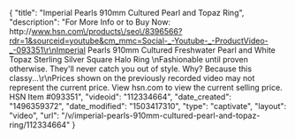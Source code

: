 {
    "title": "Imperial Pearls 910mm Cultured Pearl and Topaz Ring",
    "description": "For More Info or to Buy Now: http:\/\/www.hsn.com\/products\/seo\/8396566?rdr=1&sourceid=youtube&cm_mmc=Social-_-Youtube-_-ProductVideo-_-093351\r\nImperial Pearls 910mm Cultured Freshwater Pearl and White Topaz Sterling Silver Square Halo Ring \nFashionable until proven otherwise. They'll never catch you out of style. Why? Because this classy...\r\nPrices shown on the previously recorded video may not represent the current price.  View hsn.com to view the current selling price. HSN Item #093351",
    "videoid": "112334664",
    "date_created": "1496359372",
    "date_modified": "1503417310",
    "type": "captivate",
    "layout": "video",
    "url": "\/v\/imperial-pearls-910mm-cultured-pearl-and-topaz-ring\/112334664"
}